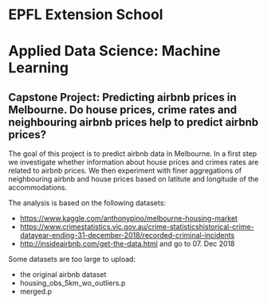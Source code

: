 # EPFL Extension School 
# Applied Data Science: Machine Learning

##  Capstone Project: Predicting airbnb prices in Melbourne. Do house prices, crime rates and neighbouring airbnb prices help to predict airbnb prices?

The goal of this project is to predict airbnb data in Melbourne. In a first step we investigate whether information about house prices and crimes rates are related to airbnb prices. We then experiment with finer aggregations of neighbouring airbnb and house prices based on latitute and longitude of the accommodations. 

The analysis is based on the following datasets:

- https://www.kaggle.com/anthonypino/melbourne-housing-market
- https://www.crimestatistics.vic.gov.au/crime-statisticshistorical-crime-datayear-ending-31-december-2018/recorded-criminal-incidents
- http://insideairbnb.com/get-the-data.html and go to 07. Dec 2018

Some datasets are too large to upload:
- the original airbnb dataset
- housing_obs_5km_wo_outliers.p
- merged.p



